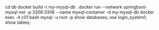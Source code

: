 cd db
docker build -t my-mysql-db .
docker run --network springboot-mysql-net -p 3306:3306 --name mysql-container -d my-mysql-db
docker exec -it c01 bash
mysql -u root -p
show databases;
use login_system1;
show tables;
